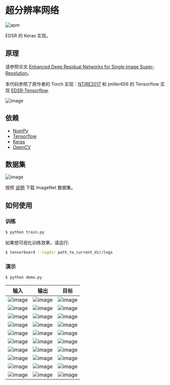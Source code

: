 # 超分辨率网络

![apm](https://img.shields.io/apm/l/vim-mode.svg)

EDSR 的 Keras 实现。

## 原理

请参照论文 [Enhanced Deep Residual Networks for Single Image Super-Resolution](https://arxiv.org/pdf/1707.02921.pdf)。

本代码参照了原作者的 Torch 实现：[NTIRE2017](https://github.com/LimBee/NTIRE2017) 和 jmiller656 的 Tensorflow 实现 [EDSR-Tensorflow](https://github.com/jmiller656/EDSR-Tensorflow).

![image](https://github.com/foamliu/Super-Resolution-Net/raw/master/images/color_net.png)

## 依赖
- [NumPy](http://docs.scipy.org/doc/numpy-1.10.1/user/install.html)
- [Tensorflow](https://www.tensorflow.org/versions/r0.8/get_started/os_setup.html)
- [Keras](https://keras.io/#installation)
- [OpenCV](https://opencv-python-tutroals.readthedocs.io/en/latest/)

## 数据集

![image](https://github.com/foamliu/Super-Resolution-Net/raw/master/images/imagenet.png)

按照 [说明](https://github.com/foamliu/ImageNet-Downloader) 下载 ImageNet 数据集。


## 如何使用


### 训练
```bash
$ python train.py
```

如果想可视化训练效果，请运行:
```bash
$ tensorboard --logdir path_to_current_dir/logs
```

### 演示

```bash
$ python demo.py
```

输入 | 输出 | 目标 | 
|---|---|---|
|![image](https://github.com/foamliu/Super-Resolution-Net/raw/master/images/0_image.png) | ![image](https://github.com/foamliu/Super-Resolution-Net/raw/master/images/0_out.png)| ![image](https://github.com/foamliu/Super-Resolution-Net/raw/master/images/0_gt.png)|
|![image](https://github.com/foamliu/Super-Resolution-Net/raw/master/images/1_image.png) | ![image](https://github.com/foamliu/Super-Resolution-Net/raw/master/images/1_out.png)| ![image](https://github.com/foamliu/Super-Resolution-Net/raw/master/images/1_gt.png)|
|![image](https://github.com/foamliu/Super-Resolution-Net/raw/master/images/2_image.png) | ![image](https://github.com/foamliu/Super-Resolution-Net/raw/master/images/2_out.png)| ![image](https://github.com/foamliu/Super-Resolution-Net/raw/master/images/2_gt.png)|
|![image](https://github.com/foamliu/Super-Resolution-Net/raw/master/images/3_image.png) | ![image](https://github.com/foamliu/Super-Resolution-Net/raw/master/images/3_out.png)| ![image](https://github.com/foamliu/Super-Resolution-Net/raw/master/images/3_gt.png)|
|![image](https://github.com/foamliu/Super-Resolution-Net/raw/master/images/4_image.png) | ![image](https://github.com/foamliu/Super-Resolution-Net/raw/master/images/4_out.png)| ![image](https://github.com/foamliu/Super-Resolution-Net/raw/master/images/4_gt.png)|
|![image](https://github.com/foamliu/Super-Resolution-Net/raw/master/images/5_image.png) | ![image](https://github.com/foamliu/Super-Resolution-Net/raw/master/images/5_out.png)| ![image](https://github.com/foamliu/Super-Resolution-Net/raw/master/images/5_gt.png)|
|![image](https://github.com/foamliu/Super-Resolution-Net/raw/master/images/6_image.png) | ![image](https://github.com/foamliu/Super-Resolution-Net/raw/master/images/6_out.png)| ![image](https://github.com/foamliu/Super-Resolution-Net/raw/master/images/6_gt.png)|
|![image](https://github.com/foamliu/Super-Resolution-Net/raw/master/images/7_image.png) | ![image](https://github.com/foamliu/Super-Resolution-Net/raw/master/images/7_out.png)| ![image](https://github.com/foamliu/Super-Resolution-Net/raw/master/images/7_gt.png)|
|![image](https://github.com/foamliu/Super-Resolution-Net/raw/master/images/8_image.png) | ![image](https://github.com/foamliu/Super-Resolution-Net/raw/master/images/8_out.png)| ![image](https://github.com/foamliu/Super-Resolution-Net/raw/master/images/8_gt.png)|
|![image](https://github.com/foamliu/Super-Resolution-Net/raw/master/images/9_image.png) | ![image](https://github.com/foamliu/Super-Resolution-Net/raw/master/images/9_out.png)| ![image](https://github.com/foamliu/Super-Resolution-Net/raw/master/images/9_gt.png)|
